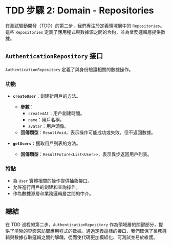 # TDD 步驟 2: Domain - Repositories

在測試驅動開發（TDD）的第二步，我們專注於定義領域層中的 `Repositories`。這些 `Repositories` 定義了應用程式與數據源之間的合約，並為業務邏輯層提供數據。

## `AuthenticationRepository` 接口

`AuthenticationRepository` 定義了與身份驗證相關的數據操作。

### 功能
- **`createUser`**：創建新用戶的方法。
    - **參數**：
        - `createdAt`：用戶創建時間。
        - `name`：用戶名稱。
        - `avatar`：用戶頭像。
    - **回傳類型**：`ResultVoid`，表示操作可能成功或失敗，但不返回數據。

- **`getUsers`**：獲取用戶列表的方法。
    - **回傳類型**：`ResultFuture<List<User>>`，表示異步返回用戶列表。

### 特點
- 為 `User` 實體相關的操作提供抽象接口。
- 允許進行用戶的創建和查詢操作。
- 作為數據源層和業務邏輯層之間的中介。

## 總結

在 TDD 流程的第二步，`AuthenticationRepository` 作為領域層的關鍵部分，提供了清晰的界面來訪問應用程式的數據。通過定義這樣的接口，我們確保了業務邏輯與數據存取邏輯之間的解耦，從而使代碼更加模組化、可測試並易於維護。

